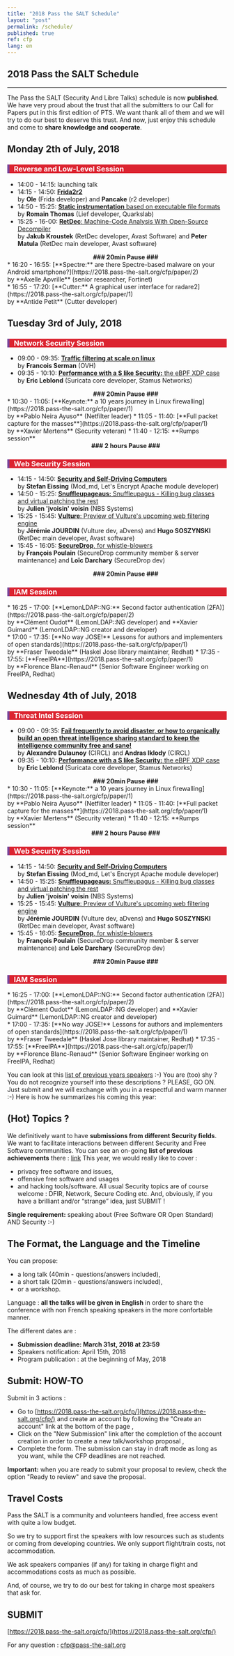 ```yaml
---
title: "2018 Pass the SALT Schedule"
layout: "post"
permalink: /schedule/
published: true 
ref: cfp
lang: en
---
```


## 2018 Pass the SALT Schedule

---

The Pass the SALT (Security And Libre Talks) schedule is now **published**. We have very proud about the trust that all the submitters to our Call for Papers put in this first edition of PTS. We want thank all of them and we will try to do our best to deserve this trust. And now, just enjoy this schedule and come to **share knowledge and cooperate**. 

## Monday 2th of July, 2018 

<div style="border-left: 5px solid #7b4397; color: white; background-color: #dc2430; padding-left: 10px"> <h3>Reverse and Low-Level Session</h3></div>

* 14:00 - 14:15: launching talk<br/>
* 14:15 - 14:50: [**Frida2r2**](https://2018.pass-the-salt.org/cfp/paper/1) <br />
  by **Ole** (Frida developer) and **Pancake** (r2 developer)<br />
* 14:50 - 15:25: [**Static instrumentation** based on executable file formats](https://2018.pass-the-salt.org/cfp/paper/1)<br />
  by **Romain Thomas** (Lief developer, Quarkslab)<br />
* 15:25 - 16-00: [**RetDec**: Machine-Code Analysis With Open-Source Decompiler](https://2018.pass-the-salt.org/cfp/paper/1) <br />
  by **Jakub Kroustek** (RetDec developer, Avast Software) and **Peter Matula** (RetDec main developer, Avast software)<br />
<div style="padding-left:40px"><div style="text-align: center; font-weight: bold">### 20min Pause ###</div></div>
* 16:20 - 16:55: [**Spectre:** are there Spectre-based malware on your Android smartphone?](https://2018.pass-the-salt.org/cfp/paper/2)<br />
  by **Axelle Apvrille** (senior researcher, Fortinet) <br />
* 16:55 - 17:20: [**Cutter:** A graphical user interface for radare2](https://2018.pass-the-salt.org/cfp/paper/1)<br />
  by **Antide Petit** (Cutter developer)

## Tuesday 3rd of July, 2018 

<div style="border-left: 5px solid #7b4397; color: white; background-color: #dc2430; padding-left: 10px"> <h3>Network Security Session</h3></div>

* 09:00 - 09:35: [**Traffic filtering at scale on linux**](https://2018.pass-the-salt.org/cfp/paper/1) <br />
  by **Francois Serman** (OVH)
* 09:35 - 10:10: [**Performance with a S like Security:** the eBPF XDP case](https://2018.pass-the-salt.org/cfp/paper/1) <br />
  by **Eric Leblond** (Suricata core developer, Stamus Networks)
<div style="padding-left:40px"><div style="text-align: center; font-weight: bold">### 20min Pause ###</div></div>
* 10:30 - 11:05: [**Keynote:** a 10 years journey in Linux firewalling](https://2018.pass-the-salt.org/cfp/paper/1) <br />
  by **Pablo Neira Ayuso** (Netfilter leader)
* 11:05 - 11:40: [**Full packet capture for the masses**](https://2018.pass-the-salt.org/cfp/paper/1) <br />
  by **Xavier Mertens** (Security veteran)
* 11:40 - 12:15: **Rumps session**

<div style="padding-left:40px"><div style="text-align: center; font-weight: bold">### 2 hours Pause ###</div></div>

<div style="border-left: 5px solid #7b4397; color: white; background-color: #dc2430; padding-left: 10px"> <h3>Web Security Session</h3></div>

* 14:15 - 14:50: [**Security and Self-Driving Computers**](https://2018.pass-the-salt.org/cfp/paper/1) <br />
  by **Stefan Eissing** (Mod_md, Let's Encrypt Apache module developer)
* 14:50 - 15:25: [**Snuffleupageaus:** Snuffleupagus - Killing bug classes and virtual patching the rest](https://2018.pass-the-salt.org/cfp/paper/1)<br />
  by **Julien 'jvoisin' voisin** (NBS Systems)<br />
* 15:25 - 15:45: [**Vulture**: Preview of Vulture's upcoming web filtering engine](https://2018.pass-the-salt.org/cfp/paper/1) <br />
  by **Jérémie JOURDIN** (Vulture dev, aDvens) and **Hugo SOSZYNSKI** (RetDec main developer, Avast software)
* 15:45 - 16:05: [**SecureDrop**, for whistle-blowers](https://2018.pass-the-salt.org/cfp/paper/1) <br />
  by **François Poulain** (SecureDrop community member & server maintenance) and **Loïc Darchary** (SecureDrop dev)
<div style="padding-left:40px"><div style="text-align: center; font-weight: bold">### 20min Pause ###</div></div>

<div style="border-left: 5px solid #7b4397; color: white; background-color: #dc2430; padding-left: 10px"> <h3>IAM Session</h3></div>
* 16:25 - 17:00: [**LemonLDAP::NG:** Second factor authentication (2FA)](https://2018.pass-the-salt.org/cfp/paper/2)<br />
  by **Clément Oudot** (LemonLDAP::NG developer) and **Xavier Guimard** (LemonLDAP::NG creator and developer) <br />
* 17:00 - 17:35: [**No way JOSE!** Lessons for authors and implementers of open standards](https://2018.pass-the-salt.org/cfp/paper/1)<br />
  by **Fraser Tweedale** (Haskel Jose library maintainer, Redhat)
* 17:35 - 17:55: [**FreeIPA**](https://2018.pass-the-salt.org/cfp/paper/1)<br />
  by **Florence Blanc-Renaud** (Senior Software Engineer working on FreeIPA, Redhat)

## Wednesday 4th of July, 2018 

<div style="border-left: 5px solid #7b4397; color: white; background-color: #dc2430; padding-left: 10px"> <h3>Threat Intel Session</h3></div>

* 09:00 - 09:35: [**Fail frequently to avoid disaster, or how to organically build an open threat intelligence sharing standard to keep the intelligence community free and sane!**](https://2018.pass-the-salt.org/cfp/paper/1) <br />
  by **Alexandre Dulaunoy** (CIRCL) and **Andras Iklody** (CIRCL)
* 09:35 - 10:10: [**Performance with a S like Security:** the eBPF XDP case](https://2018.pass-the-salt.org/cfp/paper/1) <br />
  by **Eric Leblond** (Suricata core developer, Stamus Networks)
<div style="padding-left:40px"><div style="text-align: center; font-weight: bold">### 20min Pause ###</div></div>
* 10:30 - 11:05: [**Keynote:** a 10 years journey in Linux firewalling](https://2018.pass-the-salt.org/cfp/paper/1) <br />
  by **Pablo Neira Ayuso** (Netfilter leader)
* 11:05 - 11:40: [**Full packet capture for the masses**](https://2018.pass-the-salt.org/cfp/paper/1) <br />
  by **Xavier Mertens** (Security veteran)
* 11:40 - 12:15: **Rumps session**

<div style="padding-left:40px"><div style="text-align: center; font-weight: bold">### 2 hours Pause ###</div></div>

<div style="border-left: 5px solid #7b4397; color: white; background-color: #dc2430; padding-left: 10px"> <h3>Web Security Session</h3></div>

* 14:15 - 14:50: [**Security and Self-Driving Computers**](https://2018.pass-the-salt.org/cfp/paper/1) <br />
  by **Stefan Eissing** (Mod_md, Let's Encrypt Apache module developer)
* 14:50 - 15:25: [**Snuffleupageaus:** Snuffleupagus - Killing bug classes and virtual patching the rest](https://2018.pass-the-salt.org/cfp/paper/1)<br />
  by **Julien 'jvoisin' voisin** (NBS Systems)<br />
* 15:25 - 15:45: [**Vulture**: Preview of Vulture's upcoming web filtering engine](https://2018.pass-the-salt.org/cfp/paper/1) <br />
  by **Jérémie JOURDIN** (Vulture dev, aDvens) and **Hugo SOSZYNSKI** (RetDec main developer, Avast software)
* 15:45 - 16:05: [**SecureDrop**, for whistle-blowers](https://2018.pass-the-salt.org/cfp/paper/1) <br />
  by **François Poulain** (SecureDrop community member & server maintenance) and **Loïc Darchary** (SecureDrop dev)
<div style="padding-left:40px"><div style="text-align: center; font-weight: bold">### 20min Pause ###</div></div>

<div style="border-left: 5px solid #7b4397; color: white; background-color: #dc2430; padding-left: 10px"> <h3>IAM Session</h3></div>
* 16:25 - 17:00: [**LemonLDAP::NG:** Second factor authentication (2FA)](https://2018.pass-the-salt.org/cfp/paper/2)<br />
  by **Clément Oudot** (LemonLDAP::NG developer) and **Xavier Guimard** (LemonLDAP::NG creator and developer) <br />
* 17:00 - 17:35: [**No way JOSE!** Lessons for authors and implementers of open standards](https://2018.pass-the-salt.org/cfp/paper/1)<br />
  by **Fraser Tweedale** (Haskel Jose library maintainer, Redhat)
* 17:35 - 17:55: [**FreeIPA**](https://2018.pass-the-salt.org/cfp/paper/1)<br />
  by **Florence Blanc-Renaud** (Senior Software Engineer working on FreeIPA, Redhat)











You can look at this [list of previous years speakers](https://2018.pass-the-salt.org/achievements/#speakers) :-)
You are (too) shy ? You do not recognize yourself into these descriptions ?
PLEASE, GO ON.
Just submit and we will exchange with you in a respectful and warm manner :-) 
Here is how he summarizes his coming this year:

## (Hot) Topics ?
We definitively want to have **submissions from different Security fields**. We want to facilitate interactions between different Security and Free Software communities.
You can see an on-going **list of previous achievements** there : [link](https://2018.pass-the-salt.org/achievements/#results)
This year, we would really like to cover :
* privacy free software and issues,
* offensive free software and usages
* and hacking tools/software.
All usual Security topics are of course welcome : DFIR, Network, Secure Coding etc.
And, obviously, if you have a brilliant and/or “strange” idea, just SUBMIT !

**Single requirement:** speaking about (Free Software OR Open Standard) AND Security :-) 

## The Format, the Language and the Timeline
You can propose:
* a long talk (40min - questions/answers included),
* a short talk (20min - questions/answers included),
* or a workshop.

Language : **all the talks will be given in English** in order to share the conference with non French speaking speakers in the more confortable manner.

The different dates are :
* **Submission deadline: March 31st, 2018 at 23:59**
* Speakers notification: April 15th, 2018
* Program publication : at the beginning of May, 2018

## Submit: HOW-TO
Submit in 3 actions :
* Go to [https://2018.pass-the-salt.org/cfp/](https://2018.pass-the-salt.org/cfp/) and create an account by following the "Create an account" link at the bottom of the page ,
* Click on the "New Submission" link after the completion of the account creation in order to create a new talk/workshop proposal ,
* Complete the form. The submission can stay in draft mode as long as you want, while the CFP deadlines are not reached.
    
**Important:** when you are ready to submit your proposal to review, check the option "Ready to review" and save the proposal.

## Travel Costs
Pass the SALT is a community and volunteers handled, free access event with quite a low budget.

So we try to support first the speakers with low resources such as students or coming from developing countries. We only support flight/train costs, not accommodation.

We ask speakers companies (if any) for taking in charge flight and accommodations costs as much as possible.

And, of course, we try to do our best for taking in charge most speakers that ask for.

## SUBMIT
[https://2018.pass-the-salt.org/cfp/](https://2018.pass-the-salt.org/cfp/)

For any question : [cfp@pass-the-salt.org](mailto:cfp@pass-the-salt.org) 
